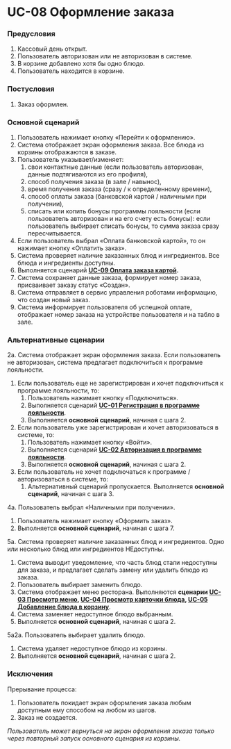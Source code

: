 # UC-08 Оформление заказа

### Предусловия

1. Кассовый день открыт.
2. Пользователь авторизован или не авторизован в системе.
3. В корзине добавлено хотя бы одно блюдо.
4. Пользователь находится в корзине.

### Постусловия

1. Заказ оформлен.

### Основной сценарий

1. Пользователь нажимает кнопку «Перейти к оформлению».
2. Система отображает экран оформления заказа. Все блюда из корзины отображаются в заказе.
3. Пользователь указывает/изменяет:
    1. свои контактные данные (если пользователь авторизован, данные подтягиваются из его профиля),
    2. способ получения заказа (в зале / навынос),
    3. время получения заказа (сразу / к определенному времени),
    4. способ оплаты заказа (банковской картой / наличными при получении),
    5. списать или копить бонусы программы лояльности (если пользователь авторизован и на его счету есть бонусы): если пользователь выбирает списать бонусы, то сумма заказа сразу пересчитывается.
4. Если пользователь выбрал «Оплата банковской картой», то он нажимает кнопку «Оплатить заказ».
5. Система проверяет наличие заказанных блюд и ингредиентов. Все блюда и ингредиенты доступны.
6. Выполняется сценарий **[UC-09 Оплата заказа картой](uc09.md).**
7. Система сохраняет данные заказа, формирует номер заказа, присваивает заказу статус «Создан».
8. Система отправляет в сервис управления роботами информацию, что создан новый заказ.
9. Система информирует пользователя об успешной оплате, отображает номер заказа на устройстве пользователя и на табло в зале.

### Альтернативные сценарии

2а. Система отображает экран оформления заказа. Если пользователь не авторизован, система предлагает подключиться к программе лояльности.

1. Если пользователь еще не зарегистрирован и хочет подключиться к программе лояльности, то:
    1. Пользователь нажимает кнопку «Подключиться».
    2. Выполняется сценарий **[UC-01 Регистрация в программе лояльности](uc01.md)**.
    3. Выполняется **основной сценарий**, начиная с шага 2.
2. Если пользователь уже зарегистрирован и хочет авторизоваться в системе, то:
    1. Пользователь нажимает кнопку «Войти».
    2. Выполняется сценарий **[UC-02 Авторизация в программе лояльности](uc02.md)**.
    3. Выполняется **основной сценарий**, начиная с шага 2.
3. Если пользователь не хочет подключаться к программе / авторизоваться в системе, то:
    1. Альтернативный сценарий пропускается. Выполняется **основной сценарий**, начиная с шага 3.

4а. Пользователь выбрал «Наличными при получении».

1. Пользователь нажимает кнопку «Оформить заказ».
2. Выполняется **основной сценарий**, начиная с шага 7.

5а. Система проверяет наличие заказанных блюд и ингредиентов. Одно или несколько блюд или ингредиентов НЕдоступны.

1. Система выводит уведомление, что часть блюд стали недоступны для заказа, и предлагает сделать замену или удалить блюдо из заказа.
2. Пользователь выбирает заменить блюдо.
3. Система отображает меню ресторана. Выполняются **сценарии [UC-03 Просмотр меню](uc03.md), [UC-04 Просмотр карточки блюда](uc04.md), 
   [UC-05 Добавление блюда в корзину](uc05.md)**.
4. Система заменяет недоступное блюдо выбранным.
5. Выполняется **основной сценарий**, начиная с шага 2.

5а2а. Пользователь выбирает удалить блюдо.

1. Система удаляет недоступное блюдо из корзины.
2. Выполняется **основной сценарий**, начиная с шага 2.

### Исключения

Прерывание процесса:

1. Пользователь покидает экран оформления заказа любым доступным ему способом на любом из шагов.
2. Заказ не создается.

*Пользователь может вернуться на экран оформления заказа только через повторный запуск основного сценария из корзины.*


